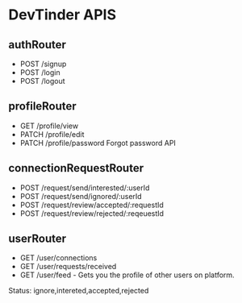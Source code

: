 # DevTinder APIS
## authRouter
- POST /signup
- POST /login
- POST /logout

## profileRouter
- GET /profile/view
- PATCH /profile/edit
- PATCH /profile/password  Forgot password API

## connectionRequestRouter
- POST /request/send/interested/:userId
- POST /request/send/ignored/:userId
- POST /request/review/accepted/:requestId
- POST /request/review/rejected/:reqeuestId

## userRouter
- GET /user/connections
- GET /user/requests/received
- GET /user/feed - Gets you the profile of other users on platform.


Status: ignore,intereted,accepted,rejected
